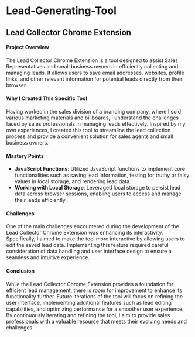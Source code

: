 # Lead-Generating-Tool

## Lead Collector Chrome Extension

#### Project Overview
The Lead Collector Chrome Extension is a tool designed to assist Sales Representatives and small business owners in efficiently collecting and managing leads. It allows users to save email addresses, websites, profile links, and other relevant information for potential leads directly from their browser.

#### Why I Created This Specific Tool
Having worked in the sales division of a branding company, where I sold various marketing materials and billboards, I understand the challenges faced by sales professionals in managing leads effectively. Inspired by my own experiences, I created this tool to streamline the lead collection process and provide a convenient solution for sales agents and small business owners.

#### Mastery Points
- **JavaScript Functions**: Utilized JavaScript functions to implement core functionalities such as saving lead information, testing for truthy or falsy values in local storage, and rendering lead data.
- **Working with Local Storage**: Leveraged local storage to persist lead data across browser sessions, enabling users to access and manage their leads efficiently.

#### Challenges
One of the main challenges encountered during the development of the Lead Collector Chrome Extension was enhancing its interactivity. Specifically, I aimed to make the tool more interactive by allowing users to edit the saved lead data. Implementing this feature required careful consideration of data handling and user interface design to ensure a seamless and intuitive experience.

#### Conclusion
While the Lead Collector Chrome Extension provides a foundation for efficient lead management, there is room for improvement to enhance its functionality further. Future iterations of the tool will focus on refining the user interface, implementing additional features such as lead editing capabilities, and optimizing performance for a smoother user experience. By continuously iterating and refining the tool, I aim to provide sales professionals with a valuable resource that meets their evolving needs and challenges.
